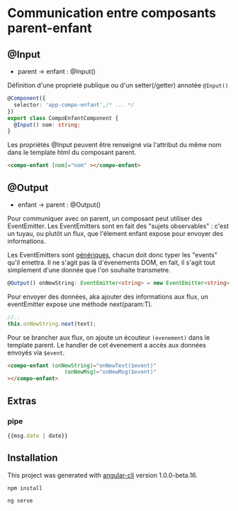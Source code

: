 # Communication entre composants parent-enfant

## @Input

- parent -> enfant : @Input()

Définition d'une proprieté publique ou d'un setter(/getter) annotée `@Input()`

```typescript
@Component({
  selector: 'app-compo-enfant',/* ... */
})
export class CompoEnfantComponent {
  @Input() nom: string;
}
```

Les propriétés @Input peuvent être renseigné via l'attribut du même nom dans le template html du composant parent.

```html
<compo-enfant [nom]="nom" ></compo-enfant>
```


## @Output

- enfant -> parent : @Output()

Pour communiquer avec on parent, un composant peut utiliser des EventEmitter.
Les EventEmitters sont en fait des "sujets observables" : 
c'est un tuyau, ou plutôt un flux, que l'élement enfant expose pour envoyer des informations.

Les EventEmitters sont [génériques](), chacun doit donc typer les "events" qu'il emettra.
Il ne s'agit pas là d'évenements DOM, en fait, il s'agit tout simplement d'une donnée que l'on souhaite transmetre. 

```typescript
@Output() onNewString: EventEmitter<string> = new EventEmitter<string>();
```
Pour envoyer des données, aka ajouter des informations aux flux, un eventEmitter<T> expose une méthode next(param:T).

```typescript
//..
this.onNewString.next(text);
```

Pour se brancher aux flux, on ajoute un écouteur `(evenement)` dans le template parent.
Le handler de cet évenement a accès aux données envoyés via `$event`.  

```html
<compo-enfant (onNewString)="onNewText($event)"
                  (onNewMsg)="onNewMsg($event)"
></compo-enfant>
```

## Extras

### pipe

```typescript
{{msg.date | date}}
```


## Installation

This project was generated with [angular-cli](https://github.com/angular/angular-cli) version 1.0.0-beta.16.

```bash
npm install

ng serve
```